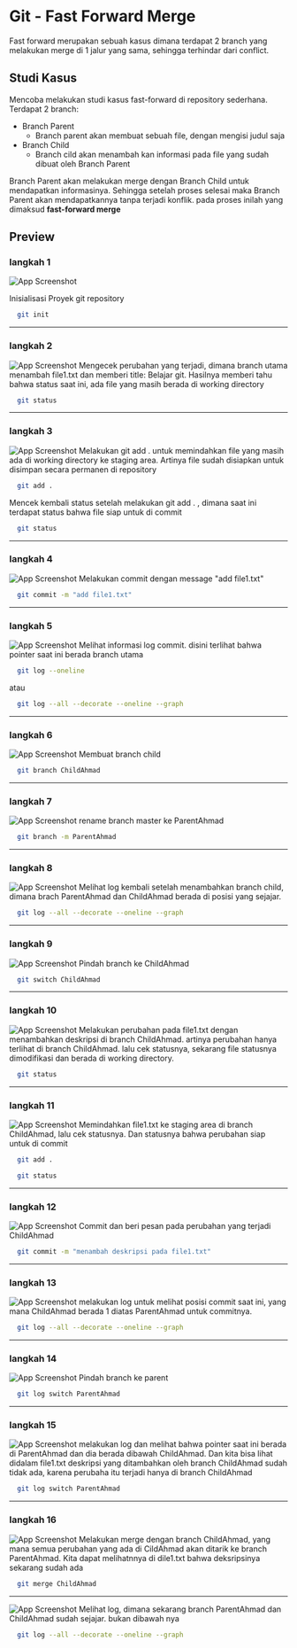 
# Git - Fast Forward Merge

Fast forward merupakan sebuah kasus dimana terdapat 2 branch yang melakukan merge di 1 jalur yang sama, sehingga terhindar dari conflict.

## Studi Kasus

Mencoba melakukan studi kasus fast-forward di repository sederhana.
Terdapat 2 branch: 
- Branch Parent
    - Branch parent akan membuat sebuah file, dengan mengisi judul saja
- Branch Child
    -   Branch cild akan menambah kan informasi pada file yang sudah dibuat oleh Branch Parent

Branch Parent akan melakukan merge dengan Branch Child untuk mendapatkan informasinya. Sehingga setelah proses selesai maka Branch Parent akan mendapatkannya tanpa terjadi konflik. pada proses inilah yang dimaksud **fast-forward merge**

## Preview
### langkah 1
![App Screenshot](./images/1_inisialisasi_proyek.png)

Inisialisasi Proyek git repository
```bash
  git init
```
___

### langkah 2
![App Screenshot](./images/2_git_status_menambah_file1_untracted.png)
Mengecek perubahan yang terjadi, dimana branch utama menambah file1.txt dan memberi title: Belajar git. Hasilnya memberi tahu bahwa status saat ini, ada file yang masih berada di working directory
```bash
  git status
```
___

### langkah 3
![App Screenshot](./images/3_git_status_menambah_file1_staging.png)
Melakukan git add . untuk memindahkan file yang masih ada di working directory ke staging area. Artinya file sudah disiapkan untuk disimpan secara permanen di repository
```bash
  git add .
```
Mencek kembali status setelah melakukan git add . , dimana saat ini terdapat status bahwa file siap untuk di commit
```bash
  git status
```
___

### langkah 4
![App Screenshot](./images/4_commit_file1_branch_ParentAhmad.png)
Melakukan commit dengan message "add file1.txt"
```bash
  git commit -m "add file1.txt"
```
___

### langkah 5
![App Screenshot](./images/5_log_pertama.png)
Melihat informasi log commit. disini terlihat bahwa pointer saat ini berada branch utama
```bash
  git log --oneline 
```
atau
```bash
  git log --all --decorate --oneline --graph
```
___

### langkah 6
![App Screenshot](./images/6_membuat_branch_baru_ChildAhmad.png)
Membuat branch child
```bash
  git branch ChildAhmad
```

___
### langkah 7
![App Screenshot](./images/7_rename_branch_utama_master_ParentAhmad.png)
rename branch master ke ParentAhmad
```bash
  git branch -m ParentAhmad
```

___
### langkah 8
![App Screenshot](./images/8_Log_kedua_liat_posisi_branch.png)
Melihat log kembali setelah menambahkan branch child, dimana brach ParentAhmad dan ChildAhmad berada di posisi yang sejajar.
```bash
  git log --all --decorate --oneline --graph
```


___
### langkah 9

![App Screenshot](./images/8.1switch_branch_ke_child.png)
Pindah branch ke ChildAhmad
```bash
  git switch ChildAhmad
```

___
### langkah 10
![App Screenshot](./images/9_mengubah_file1_di_branch_ChildAhmad.png)
Melakukan perubahan pada file1.txt dengan menambahkan deskripsi di branch ChildAhmad. artinya perubahan hanya terlihat di branch ChildAhmad. lalu cek statusnya, sekarang file statusnya dimodifikasi dan berada di working directory.
```bash
  git status
```


___
### langkah 11
![App Screenshot](./images/10_menambah_file1_ke_staging_dan_cek_status.png)
Memindahkan file1.txt ke staging area di branch ChildAhmad, lalu cek statusnya. Dan statusnya bahwa perubahan siap untuk di commit
```bash
  git add .
```

```bash
  git status
```

___
### langkah 12
![App Screenshot](./images/11_commit_fil1_di_branch_ChildAhmad.png)
Commit dan beri pesan pada perubahan yang terjadi ChildAhmad
```bash
  git commit -m "menambah deskripsi pada file1.txt"
```


___
### langkah 13
![App Screenshot](./images/12_log_ketiga_melihat_posisi_ChildAhmad_mendahului_ParentAhmad.png)
melakukan log untuk melihat posisi commit saat ini, yang mana ChildAhmad berada 1 diatas ParentAhmad untuk commitnya.

```bash
  git log --all --decorate --oneline --graph
```


___
### langkah 14
![App Screenshot](./images/13_switch_ke_ParentAhmad.png)
Pindah branch ke parent

```bash
  git log switch ParentAhmad
```

___
### langkah 15
![App Screenshot](./images/14_log_keempat_melihat_posisi_branch_ParentAhmad_yang_dibawah_ChildAhmad.png)
melakukan log dan melihat bahwa pointer saat ini berada di ParentAhmad dan dia berada dibawah ChildAhmad. Dan kita bisa lihat didalam file1.txt deskripsi yang ditambahkan oleh branch ChildAhmad sudah tidak ada, karena perubaha itu terjadi hanya di branch ChildAhmad

```bash
  git log switch ParentAhmad
```

___
### langkah 16
![App Screenshot](./images/15_merge_ParentAhmad_dengan_ChildAhmad.png)
Melakukan merge dengan branch ChildAhmad, yang mana semua perubahan yang ada di CildAhmad akan ditarik ke branch ParentAhmad. Kita dapat melihatnnya di dile1.txt bahwa deksripsinya sekarang sudah ada

```bash
  git merge ChildAhmad
```

___
![App Screenshot](./images/16_log_kelima_melihat_posisi_branch_yang_sudah_sama.png)
Melihat log, dimana sekarang branch ParentAhmad dan ChildAhmad sudah sejajar. bukan dibawah nya

```bash
  git log --all --decorate --oneline --graph
```
